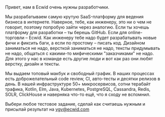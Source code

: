 Привет, нам в Ecwid очень нужны разработчики. 

Мы разрабатываем самую крутую SaaS-платформу для ведения бизнеса в интернете. Наверное, тебе, как инженеру, это ни о чем не говорит, поэтому попробую зайти через аналогию. Если ты хочешь платформу для разработки – ты берешь GitHub. Если для online-торговли – Ecwid. 
Как инженеру тебе надо будет разрабатывать новые фичи и фиксить баги, а если по простому – писать код. Дизайном заниматься не надо, версткой заниматься не надо, тексты придумывать не надо, общаться с какими-то мифическими "заказчиками" не надо. Для этого у нас в команде есть другие люди и вот как раз они любят верстку, дизайн и тексты.

Мы выдаем топовый макбук и свободный график. В наших процессах есть доброжелательный code review, CI, авто-тесты и десятки релизов в день. В нашей инфраструктуре 50+ микросервисов, сотни терабайт трафика, Kotlin, Elm, Java, Kubernetes, PostgreSQL, Cassandra, Redis, SOLR, ClickHouse и наверняка что-то ещё, что я сходу не вспомнил.

Выбери любое тестовое задание, сделай как считаешь нужным и присылай результат на vgv@ecwid.com
